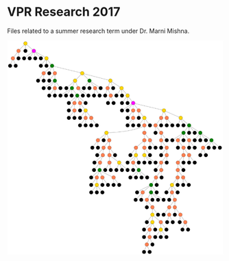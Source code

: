 # VPR Research 2017
Files related to a summer research term under Dr. Marni Mishna.



![](https://github.com/mathmegan/VPR_Research_2017/blob/master/Images/randomTree1.PNG)
